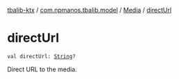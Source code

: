 [tbalib-ktx](../../index.md) / [com.npmanos.tbalib.model](../index.md) / [Media](index.md) / [directUrl](./direct-url.md)

# directUrl

`val directUrl: `[`String`](https://kotlinlang.org/api/latest/jvm/stdlib/kotlin/-string/index.html)`?`

Direct URL to the media.

